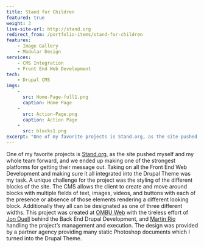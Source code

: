 ```yaml
---
title: Stand for Children
featured: true
weight: 3
live-site-url: http://stand.org
redirect_from: /portfolio-items/stand-for-children
features:
    - Image Gallery
    - Modular Design
services:
    - CMS Integration
    - Front End Web Development
tech:
    - Drupal CMS
imgs:
    - 
      src: Home-Page-full1.png
      caption: Home Page
    - 
      src: Action-Page.png
      caption: Action Page
    - 
      src: blocks1.png
excerpt: "One of my favorite projects is Stand.org, as the site pushed myself and my whole team forward, and we ended up making one of the strongest platforms for getting their message out."
---
```

One of my favorite projects is [Stand.org][1], as the site pushed myself and my whole team forward, and we ended up making one of the strongest platforms for getting their message out. Taking on all the Front End Web Development and making sure it all integrated into the Drupal Theme was my task. A unique challenge for the project was the styling of the different blocks of the site. The CMS allows the client to create and move around blocks with multiple fields of text, images, videos, and buttons with each of the presence or absence of those elements rendering a different looking block. Additionally they all can be designated as one of three different widths. This project was created at [OMBU Web][2] with the tireless effort of [Jon Duell][3] behind the Back End Drupal Development, and [Martin Rio][4] handling the project’s management and execution. The design was provided by a partner agency providing many static Photoshop documents which I turned into the Drupal Theme.

   [1]: http://stand.org
   [2]: http://ombuweb.com
   [3]: http://twitter.com/duellj
   [4]: http://twitter.com/axolx
